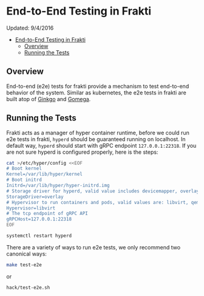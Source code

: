 # End-to-End Testing in Frakti

Updated: 9/4/2016

- [End-to-End Testing in Frakti](#end-to-end-testing-in-frakti)
  - [Overview](#overview)
  - [Running the Tests](#running-the-tests)


## Overview

End-to-end (e2e) tests for frakti provide a mechanism to test end-to-end behavior of the system. Similar as kubernetes, the e2e tests in frakti are built atop of
[Ginkgo](http://onsi.github.io/ginkgo/) and
[Gomega](http://onsi.github.io/gomega/).


## Running the Tests

Frakti acts as a manager of hyper container runtime, before we could run e2e tests
in frakti, `hyperd` should be guaranteed running on localhost. In default way, `hyperd` should start with gRPC endpoint `127.0.0.1:22318`. If you are not sure hyperd is configured properly, here is the steps:

```sh
cat >/etc/hyper/config <<EOF
# Boot kernel
Kernel=/var/lib/hyper/kernel
# Boot initrd
Initrd=/var/lib/hyper/hyper-initrd.img
# Storage driver for hyperd, valid value includes devicemapper, overlay, and aufs
StorageDriver=overlay
# Hypervisor to run containers and pods, valid values are: libvirt, qemu, kvm, xen
Hypervisor=libvirt
# The tcp endpoint of gRPC API
gRPCHost=127.0.0.1:22318
EOF

systemctl restart hyperd
```

There are a variety of ways to run e2e tests, we only recommend two canonical ways:

```sh
make test-e2e
```

or 

```sh
hack/test-e2e.sh
```
